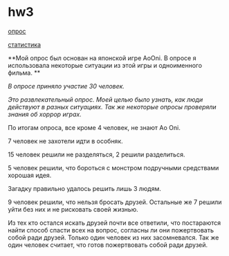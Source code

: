# hw3
[опрос](https://docs.google.com/forms/d/1zSCW2qpSCQdLyi5_BqxgZsWF79kQg6VgBVOkS4z4Lik/edit)

[статистика](https://docs.google.com/spreadsheets/d/1H28HXTZe3u1DUDZQljgWlm_p1kINBYe9uTBR2FTG2r8/edit#gid=994780287)

**Мой опрос был основан на японской игре AoOni. В опросе я использовала некоторые ситуации из этой игры и одноименного фильма. **

*В опросе приняло участие 30 человек.*

*Это развлекательный опрос. Моей целью было узнать, как люди действуют в разных ситуациях. Так же некоторые опросы проверяли знания об хоррор играх.*

По итогам опроса, все кроме 4 человек, не знают Ao Oni.

7 человек не захотели идти в особняк. 

15 человек решили не разделяться, 2 решили разделиться.

5 человек решили, что бороться с монстром подручными средствами хорошая идея.

Загадку правильно удалось решить лишь 3 людям.

9 человек решили, что нельзя бросать друзей. Остальные же 7 решили уйти без них и не рисковать своей жизнью. 

Из тех кто остался искать друзей почти все ответили, что постараются найти способ спасти всех на вопрос, согласны ли они пожертвовать собой ради друзей. Только один человек из них засомневался. Так же один человек считает, что готов пожертвовать собой ради друзей.
